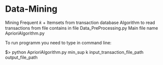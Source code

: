 # Data-Mining
Mining Frequent 𝑘 + Itemsets from transaction database
Algorithm to read transactions from file contains in file Data_PreProcessing.py
Main file name AprioriAlgorithm.py
 
To run programm you need to type in command line:

$> python AprioriAlgorithm.py min_sup k input_transaction_file_path output_file_path

